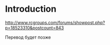 # Introduction #

http://www.rcgroups.com/forums/showpost.php?p=18523310&postcount=843

Перевод будет позже